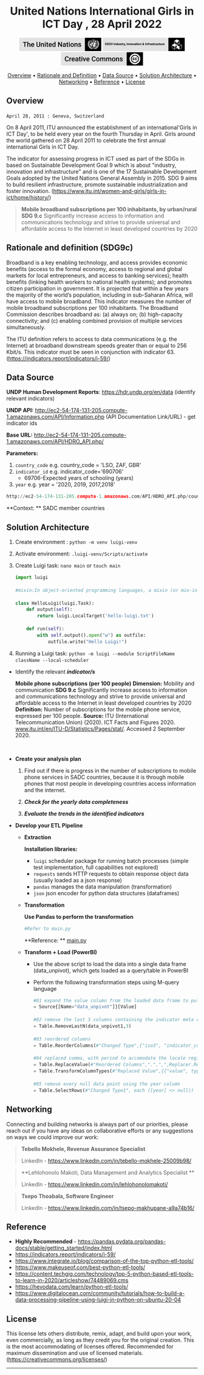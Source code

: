 <h1 align="center">United Nations International Girls in ICT Day , 28 April 2022</a></h1>

<p align='center'>
<img src="03_Resources/badge_un_title.png" style="height:35px" alt="un_badge" border="0">
<img src="03_Resources/badge_sdg4_title.png" style="height:35px" alt="cc_badge" border="0">
<img src="03_Resources/badge_cc_title.png" style="height:35px" alt="cc_badge" border="0">
</p>
<p align="center">
  <a href="#overview">Overview</a> •
  <a href="#Rationale and definition (SDG9c)">Rationale and Definition</a> •
  <a href="#Data Source">Data Source</a> •
  <a href="#Solution Architecture">Solution Architecture</a> •
  <a href="#networking">Networking</a> •
  <a href="#Reference">Reference</a> •
  <a href="#license">License</a>
</p>

## Overview

`April 28, 2011 : Geneva, Switzerland`

On 8 April 2011, ITU announced the establishment of an international'Girls in ICT Day', to be held every year on the fourth Thursday in April. Girls around the world gathered on 28 April 2011 to celebrate the first annual international Girls in ICT Day.

The indicator for assessing progress in ICT used as part of the SDGs in based on Sustainable Development Goal 9 which is about "industry, innovation and  infrastructure" and is one of the 17 Sustainable Development Goals  adopted by the United Nations General Assembly in 2015. SDG 9 aims to  build resilient infrastructure, promote sustainable industrialization  and foster innovation. (https://www.itu.int/women-and-girls/girls-in-ict/home/history/)



> **Mobile broadband subscriptions per 100 inhabitants, by urban/rural SDG 9.c** Significantly increase access to information and communications technology and strive to provide universal and affordable access to the Internet in least developed countries by 2020



## Rationale and definition (SDG9c)

Broadband is a key enabling technology, and access provides economic  benefits (access to the formal economy, access to regional and global  markets for local entrepreneurs, and access to banking services); health benefits (linking health workers to national health systems); and  promotes citizen participation in government. It is projected that  within a few years the majority of the world’s population, including in  sub-Saharan Africa, will have access to mobile broadband. This indicator measures the number of mobile broadband subscriptions per 100  inhabitants. The Broadband Commission describes broadband as: (a) always on; (b) high-capacity connectivity; and (c) enabling combined provision of multiple services simultaneously.

 The ITU definition refers to access to data communications (e.g. the  Internet) at broadband downstream speeds greater than or equal to 256  Kbit/s. This indicator must be seen in conjunction with indicator 63. (https://indicators.report/indicators/i-59/)

## Data Source

**UNDP Human Development Reports**: https://hdr.undp.org/en/data (identify relevant indicators)

**UNDP API:** http://ec2-54-174-131-205.compute-1.amazonaws.com/API/Information.php (API Documentation Link/URL) - get indicator ids

**Base URL:** http://ec2-54-174-131-205.compute-1.amazonaws.com/API/HDRO_API.php/

**Parameters:**

1. `country_code` e.g. country_code = 'LSO, ZAF, GBR'
2. `indicator_id` e.g.  indicator_code='690706'
   - 69706-Expected years of schooling (years)
3. `year` e.g. year = '2020, 2019, 2017,2018'


```python
http://ec2-54-174-131-205.compute-1.amazonaws.com/API/HDRO_API.php/country_code=AGO,BWA,COM,COD,SWZ,LSO,MDG,MWI,MUS,MOZ,NAM,SYC,ZAF,TZA,ZMB,ZWE/indicator_id=46006
```

**Context: ** SADC member countries

## Solution Architecture

1. Create environment : `python -m venv luigi-venv`

2. Activate environment: `.luigi-venv/Scripts/activate`

3. Create Luigi task:  `nano main` or `touch main`

   ```python
   import luigi
   
   #mixin:In object-oriented programming languages, a mixin (or mix-in)is a class that contains methods for use by other classes without having to be the parent class of those other classes.
   
   class HelloLuigi(luigi.Task):
       def output(self):
           return luigi.LocalTarget('hello-luigi.txt')
   
       def run(self):
           with self.output().open("w") as outfile:
               outfile.write("Hello Luigi!")
   ```

4. Running a Luigi task: `python -m luigi --module ScriptFileName className --local-scheduler`

- Identify the relevant ***indicator/s***

  **Mobile phone subscriptions (per 100 people)**
  **Dimension:** Mobility and communication
  **SDG 9.c** Significantly increase access to information and communications technology and strive to provide universal and affordable access to the Internet in least developed countries by 2020
  **Definition:** Number of subscriptions for the mobile phone service, expressed per 100 people.
  **Source:** ITU (International Telecommunication Union) (2020). ICT Facts and Figures 2020. www.itu.int/en/ITU-D/Statistics/Pages/stat/. Accessed 2 September 2020.

  ​	

- **Create your analysis plan**

  1. Find out if there is progress in the number of subscriptions to mobile phone services in SADC countries, because it is through mobile phones that most people in developing countries access information and the internet.

  2. ***Check for the yearly data completeness***

  3. ***Evaluate the trends in the identified indicators***

     

- **Develop your ETL Pipeline**

  - **Extraction**

    **Installation libraries:** 

    - `luigi` scheduler package for running batch processes (simple test implementation, full capabilities not explored)
    - `requests` sends HTTP requests to obtain response object data (usually loaded as a json response)
    - `pandas` manages the data manipulation (transformation)
    - `json` json encoder for python data structures (dataframes)
  
  - **Transformation**
  
    **Use Pandas to perform the transformation**
  
    ```python
    #Refer to main.py
    ```
  
    **Reference: ** <a href="02_ETL Architecture/main.py" target="_blank">main.py</a>
  
  - **Transform + Load (PowerBI)**
  
    - Use the above script to load the data into a single data frame (data_unpivot), which gets loaded as a query/table in PowerBI
    
    - Perform the following transformation steps using M-query language
    
      ```python
      #01 expand the value column from the loaded data frame to pull in the data table 
      = Source{[Name="data_unpivot"]}[Value] 
      
      #02 remove the last 3 columns containing the indicator meta descriptions
      = Table.RemoveLastN(data_unpivot1,3)
      
      #03 reordered columns
      = Table.ReorderColumns(#"Changed Type",{"iso3", "indicator_code", "value", "year"})
      
      #04 replaced comma, with period to accomodate the locale region setup for text to number conversion
      = Table.ReplaceValue(#"Reordered Columns",".",",",Replacer.ReplaceText,{"value"})
      = Table.TransformColumnTypes(#"Replaced Value",{{"value", type number}})
      
      #05 remove every null data point using the year column
      = Table.SelectRows(#"Changed Type1", each ([year] <> null))
      ```
      
  



## Networking

Connecting and building networks is always part of our  priorities, please reach out if you have any ideas on collaborative  efforts or any suggestions on ways we could improve our work:

> **Tebello Mokhele, Revenue Assurance Specialist**
>
> LinkedIn - https://www.linkedin.com/in/tebello-mokhele-25009b98/

> **Lehlohonolo Makoti, Data Management and Analytics Specialist **
>
> LinkedIn - https://www.linkedin.com/in/lehlohonolomakoti/

> **Tsepo Thoabala, Software Engineer**
>
> LinkedIn - https://www.linkedin.com/in/tsepo-makhupane-a9a74b16/



## Reference 

- **Highly Recommended** - https://pandas.pydata.org/pandas-docs/stable/getting_started/index.html
- https://indicators.report/indicators/i-59/
- https://www.integrate.io/blog/comparison-of-the-top-python-etl-tools/
- https://www.makeuseof.com/best-python-etl-tools/
- https://content.techgig.com/technology/top-5-python-based-etl-tools-to-learn-in-2020/articleshow/74489069.cms
- https://hevodata.com/learn/python-etl-tools/
- https://www.digitalocean.com/community/tutorials/how-to-build-a-data-processing-pipeline-using-luigi-in-python-on-ubuntu-20-04



## License

This license lets others distribute, remix, adapt, and build upon your  work, even commercially, as long as they credit you for the original  creation. This is the most accommodating of licenses offered.  Recommended for maximum dissemination and use of licensed materials. (https://creativecommons.org/licenses/)

****
